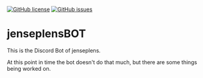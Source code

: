 [![GitHub license](https://img.shields.io/github/license/jenseplens/jenseplensBOT.svg)](https://github.com/jenseplens/jenseplensBOT/blob/master/LICENSE) [![GitHub issues](https://img.shields.io/github/issues/jenseplens/jenseplensBOT.svg)](https://github.com/jenseplens/jenseplensBOT/issues)
# jenseplensBOT
This is the Discord Bot of jenseplens.

At this point in time the bot doesn't do that much, but there are some things being worked on.
